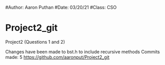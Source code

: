 #Author: Aaron Puthan
#Date: 03/20/21
#Class: CSO

# Project2_git


Project2 (Questions 1 and 2)

Changes have been made to bst.h to include recursive methods
Commits made: 5
https://github.com/aaronput/Project2_git

